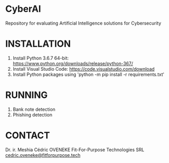 # CyberAI
Repository for evaluating Artificial Intelligence solutions for Cybersecurity

INSTALLATION
============

1) Install Python 3.6.7 64-bit: https://www.python.org/downloads/release/python-367/
2) Install Visual Studio Code: https://code.visualstudio.com/download 
3) Install Python packages using 'python -m pip install -r requirements.txt'

RUNNING
=======
1) Bank note detection
2) Phishing detection

CONTACT
=======

Dr. ir. Meshia Cédric OVENEKE
Fit-For-Purpose Technologies SRL
cedric.oveneke@fitforpurpose.tech 
